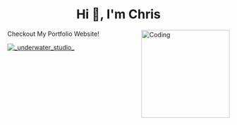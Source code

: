 <h1 align="center">Hi 👋, I'm Chris</h1>
<img align="right" alt="Coding" alt="Coding" height="200" src="https://media3.giphy.com/media/BPJmthQ3YRwD6QqcVD/giphy.gif?cid=ecf05e4789i4lcaqrmpan315sb8tpntd7ix8r5rpvmpuwhpp&rid=giphy.gif&ct=g">

<div>
  
<p style="display:block">Checkout My Portfolio Website!</p>
<a href="https://underwater-studio.vercel.app/" target="blank">
  <img
    align="center"
    src="https://images.prismic.io/underwater-studio/Z5egtZbqstJ9946T_bubble-hero.png?auto=format%2Ccompress&h=186&dpr=1"
    alt="_underwater_studio_"
  />
</a>
</div>


